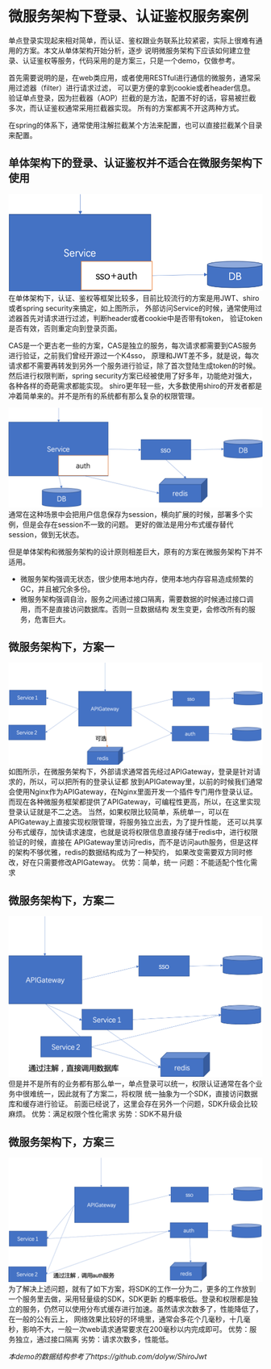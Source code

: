 # 微服务架构下登录、认证鉴权服务案例

单点登录实现起来相对简单，而认证、鉴权跟业务联系比较紧密，实际上很难有通用的方案。本文从单体架构开始分析，逐步
说明微服务架构下应该如何建立登录、认证鉴权等服务，代码采用的是方案三，只是一个demo，仅做参考。

首先需要说明的是，在web类应用，或者使用RESTful进行通信的微服务，通常采用过滤器（filter）进行请求过滤，
可以更方便的拿到cookie或者header信息。
验证单点登录，因为拦截器（AOP）拦截的是方法，配置不好的话，容易被拦截多次，而认证鉴权通常采用拦截器实现。
所有的方案都离不开这两种方式。

在spring的体系下，通常使用注解拦截某个方法来配置，也可以直接拦截某个目录来配置。

## 单体架构下的登录、认证鉴权并不适合在微服务架构下使用

![avatar](doc/img/s1.png)
在单体架构下，认证、鉴权等框架比较多，目前比较流行的方案是用JWT、shiro或者spring security来搞定，如上图所示，
外部访问Service的时候，通常使用过滤器首先对请求进行过滤，判断header或者cookie中是否带有token，
验证token是否有效，否则重定向到登录页面。

CAS是一个更古老一些的方案，CAS是独立的服务，每次请求都需要到CAS服务进行验证，之前我们曾经开源过一个K4sso，
原理和JWT差不多，就是说，每次请求都不需要再转发到另外一个服务进行验证，除了首次登陆生成token的时候。
然后进行权限判断，spring security方案已经被使用了好多年，功能绝对强大，各种各样的奇葩需求都能实现。
shiro更年轻一些，大多数使用shiro的开发者都是冲着简单来的。并不是所有的系统都有那么复杂的权限管理。

![avatar](doc/img/s5.png)
通常在这种场景中会把用户信息保存为session，横向扩展的时候，部署多个实例，但是会存在session不一致的问题。
更好的做法是用分布式缓存替代session，做到无状态。

但是单体架构和微服务架构的设计原则相差巨大，原有的方案在微服务架构下并不适用。
* 微服务架构强调无状态，很少使用本地内存，使用本地内存容易造成频繁的GC，并且被冗余多份。
* 微服务架构强调自治，服务之间通过接口隔离，需要数据的时候通过接口调用，而不是直接访问数据库。否则一旦数据结构
发生变更，会修改所有的服务，危害巨大。

## 微服务架构下，方案一
![avatar](doc/img/s2.png)
如图所示，在微服务架构下，外部请求通常首先经过APIGateway，登录是针对请求的，所以，可以把所有的登录认证都
放到APIGateway里，以前的时候我们通常会使用Nginx作为APIGateway，在Nginx里面开发一个插件专门用作登录认证。
而现在各种微服务框架都提供了APIGateway，可编程性更高，所以，在这里实现登录认证就是不二之选。
当然，如果权限比较简单，系统单一，可以在APIGateway上直接实现权限管理，将服务独立出去，为了提升性能，
还可以共享分布式缓存，加快请求速度，也就是说将权限信息直接存储于redis中，进行权限验证的时候，直接在
APIGateway里访问redis，而不是访问auth服务，但是这样的架构不够优雅，redis的数据结构成为了一种契约，
如果改变需要双方同时修改，好在只需要修改APIGateway。
优势：简单，统一
问题：不能适配个性化需求

## 微服务架构下，方案二
![avatar](doc/img/s3.png)
但是并不是所有的业务都有那么单一，单点登录可以统一，权限认证通常在各个业务中很难统一，因此就有了方案二，将权限
统一抽象为一个SDK，直接访问数据库和缓存进行验证。
前面已经说了，这里会存在另外一个问题，SDK升级会比较麻烦。
优势：满足权限个性化需求
劣势：SDK不易升级


## 微服务架构下，方案三
![avatar](doc/img/s4.png)
为了解决上述问题，就有了如下方案，将SDK的工作一分为二，更多的工作放到一个服务里去做，采用轻量级的SDK，SDK更新
的概率极低。登录和权限都是独立的服务，仍然可以使用分布式缓存进行加速。虽然请求次数多了，性能降低了，在一般的公有云上，
网络效果比较好的环境里，通常会多花个几毫秒，十几毫秒，影响不大，一般一次web请求通常要求在200毫秒以内完成即可。
优势：服务独立，通过接口隔离
劣势：请求次数多，性能低。


*本demo的数据结构参考了https://github.com/dolyw/ShiroJwt*
